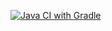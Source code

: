 [![Java CI with Gradle](https://github.com/dariasakulina/patterns-2/actions/workflows/gradle.yml/badge.svg)](https://github.com/dariasakulina/patterns-2/actions/workflows/gradle.yml)